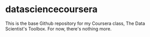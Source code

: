 # datasciencecoursera

This is the base Github repository for my Coursera class, The Data Scientist's Toolbox. For now, there's nothing more.

